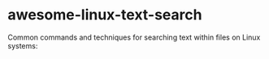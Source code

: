 # awesome-linux-text-search
Common commands and techniques for searching text within files on Linux systems:
